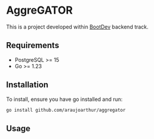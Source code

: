 # AggreGATOR

This is a project developed within [BootDev](http://boot.dev) backend track.

## Requirements 

- PostgreSQL >= 15
- Go >= 1.23

## Installation

To install, ensure you have go installed and run:

```bash
go install github.com/araujoarthur/aggregator
```

## Usage
